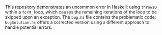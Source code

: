 This repository demonstrates an uncommon error in Haskell: using `throwIO` within a `forM_` loop, which causes the remaining iterations of the loop to be skipped upon an exception.  The `bug.hs` file contains the problematic code; `bugSolution.hs` offers a corrected version using a different approach to handle potential errors.